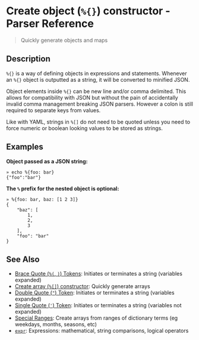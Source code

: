 # Create object (`%{}`) constructor - Parser Reference

> Quickly generate objects and maps

## Description

`%{}` is a way of defining objects in expressions and statements. Whenever an
`%{}` object is outputted as a string, it will be converted to minified JSON.

Object elements inside `%{}` can be new line and/or comma delimited. This
allows for compatibility with JSON but without the pain of accidentally invalid
comma management breaking JSON parsers. However a colon is still required to
separate keys from values.

Like with YAML, strings in `%[]` do not need to be quoted unless you need to
force numeric or boolean looking values to be stored as strings.

## Examples

**Object passed as a JSON string:**

    » echo %{foo: bar}
    {"foo":"bar"}

**The `%` prefix for the nested object is optional:**

    » %{foo: bar, baz: [1 2 3]}
    {
        "baz": [
            1,
            2,
            3
        ],
        "foo": "bar"
    }

## See Also

- [Brace Quote (`%(`, `)`) Tokens](/parser/brace-quote.md):
  Initiates or terminates a string (variables expanded)
- [Create array (`%[]`) constructor](/parser/create-array.md):
  Quickly generate arrays
- [Double Quote (`"`) Token](/parser/double-quote.md):
  Initiates or terminates a string (variables expanded)
- [Single Quote (`'`) Token](/parser/single-quote.md):
  Initiates or terminates a string (variables not expanded)
- [Special Ranges](/mkarray/special.md):
  Create arrays from ranges of dictionary terms (eg weekdays, months, seasons, etc)
- [`expr`](/commands/expr.md):
  Expressions: mathematical, string comparisons, logical operators
